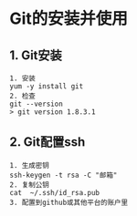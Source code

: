 # Git的安装并使用
## 1. Git安装
```
1. 安装
yum -y install git
2. 检查
git --version
> git version 1.8.3.1
```
## 2. Git配置ssh
```
1. 生成密钥
ssh-keygen -t rsa -C "邮箱"
2. 复制公钥
cat  ~/.ssh/id_rsa.pub
3. 配置到github或其他平台的账户里
```